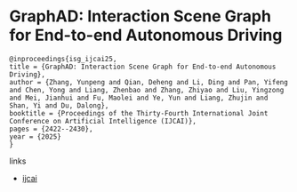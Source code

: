 # GraphAD: Interaction Scene Graph for End-to-end Autonomous Driving

```
@inproceedings{isg_ijcai25,
title = {GraphAD: Interaction Scene Graph for End-to-end Autonomous Driving},
author = {Zhang, Yunpeng and Qian, Deheng and Li, Ding and Pan, Yifeng and Chen, Yong and Liang, Zhenbao and Zhang, Zhiyao and Liu, Yingzong and Mei, Jianhui and Fu, Maolei and Ye, Yun and Liang, Zhujin and Shan, Yi and Du, Dalong},
booktitle = {Proceedings of the Thirty-Fourth International Joint Conference on Artificial Intelligence (IJCAI)},
pages = {2422--2430},
year = {2025}
}
```

links
- [ijcai](https://www.ijcai.org/proceedings/2025/270)
